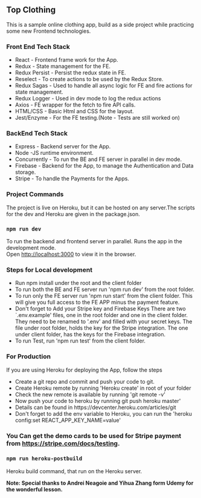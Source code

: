 
## Top Clothing
This is a sample online clothing app, build as a side project while practicing some
new Frontend technologies.

### Front End Tech Stack
<ul>
<li>React - Frontend frame work for the App.</li>
<li>Redux - State management for the FE.</li>
<li>Redux Persist - Persist the redux state in FE.</li>
<li>Reselect - To create actions to be used by the Redux Store.</li>
<li>Redux Sagas - Used to handle all async logic for FE and fire actions for state management.</li>
<li>Redux Logger - Used in dev mode to log the redux actions</li>
<li>Axios - FE wrapper for the fetch to fire API calls.</li>
<li>HTML/CSS - Basic Html and CSS for the layout.</li>
<li>Jest/Enzyme - For the FE testing.(Note - Tests are still worked on)</li>
</ul>

### BackEnd Tech Stack
<ul>
<li>Express - Backend server for the App.</li>
<li>Node -JS runtime environment.</li>
<li>Concurrently - To run the BE and FE server in parallel in dev mode.</li>
<li>Firebase - Backend for the App, to manage the Authentication and Data storage.</li>
<li>Stripe - To handle the Payments for the Apps.</li>
</ul>

### Project Commands
The project is live on Heroku, but it can be hosted on any server.The scripts for the dev and Heroku are given in the package.json.

### `npm run dev`
To run the backend and frontend server in parallel.
Runs the app in the development mode.<br />
Open [http://localhost:3000](http://localhost:3000) to view it in the browser.

### Steps for Local development
<ul>
<li>Run npm install under the root and the client folder</li>
<li>To run both the BE and FE server run 'npm run dev' from the root folder.</li>
<li>To run only the FE server run 'npm run start' from the client folder. This will give you full access to the FE APP minus the payment feature.</li>
<li>
Don't forget to Add your Stripe key and Firebase Keys
There are two `.env.example' files, one in the root folder and one in the client folder.
They need to be renamed to '.env' and filled with your secret keys.
The file under root folder, holds the key for the Stripe integration.
The one under client folder, has the keys for the Firebase integration. 
</li>
<li>To run Test, run 'npm run test' from the client folder.</li>
</ul> 

### For Production
If you are using Heroku for deploying the App, follow the steps
<ul>
<li>Create a git repo and commit and push your code to git.</li>
<li>Create Heroku remote by running 'Heroku create' in root of your folder</li>
<li>Check the new remote is available by running 'git remote -v'</li>
<li>Now push your code to heroku by running git push heroku master'</li>
<li>Details can be found in https://devcenter.heroku.com/articles/git</li>
<li>Don't forget to add the env variable to Heroku, you can run the 'heroku config:set REACT_APP_KEY_NAME=value'</li>
</ul>

### You Can get the demo cards to be used for Stripe payment from https://stripe.com/docs/testing.

### `npm run heroku-postbuild`
Heroku build command, that run on the Heroku server.


**Note: Special thanks to Andrei Neagoie and Yihua Zhang form Udemy for the wonderful lesson.**

